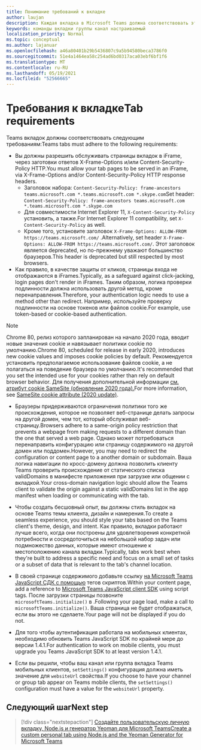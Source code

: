 ```yaml
---
title: Понимание требований к вкладке
author: laujan
description: Каждая вкладка в Microsoft Teams должна соответствовать этим требованиям.
keywords: команды вкладки группы канал настраиваемый
localization_priority: Normal
ms.topic: conceptual
ms.author: lajanuar
ms.openlocfilehash: a46a80401b29b5436807c9a5b94580beca3786f0
ms.sourcegitcommit: 51e4a1464ea58c254ad6bd0317aca03ebf6bf1f6
ms.translationtype: MT
ms.contentlocale: ru-RU
ms.lasthandoff: 05/19/2021
ms.locfileid: "52566665"
---
```

# <a name="tab-requirements"></a><span data-ttu-id="8e640-104">Требования к вкладке</span><span class="sxs-lookup"><span data-stu-id="8e640-104">Tab requirements</span></span>

<span data-ttu-id="8e640-105">Teams вкладок должны соответствовать следующим требованиям:</span><span class="sxs-lookup"><span data-stu-id="8e640-105">Teams tabs must adhere to the following requirements:</span></span>

* <span data-ttu-id="8e640-106">Вы должны разрешить обслуживать страницы вкладок в iFrame, через заготовки ответов X-Frame-Options и/или Content-Security-Policy HTTP.</span><span class="sxs-lookup"><span data-stu-id="8e640-106">You must allow your tab pages to be served in an iFrame, via X-Frame-Options and/or Content-Security-Policy HTTP response headers.</span></span>
  * <span data-ttu-id="8e640-107">Заголовок набора: `Content-Security-Policy: frame-ancestors teams.microsoft.com *.teams.microsoft.com *.skype.com`</span><span class="sxs-lookup"><span data-stu-id="8e640-107">Set header: `Content-Security-Policy: frame-ancestors teams.microsoft.com *.teams.microsoft.com *.skype.com`</span></span>
  * <span data-ttu-id="8e640-108">Для совместимости Internet Explorer 11, `X-Content-Security-Policy` установить, а также.</span><span class="sxs-lookup"><span data-stu-id="8e640-108">For Internet Explorer 11 compatibility, set `X-Content-Security-Policy` as well.</span></span>
  * <span data-ttu-id="8e640-109">Кроме того, установите заголовок `X-Frame-Options: ALLOW-FROM https://teams.microsoft.com/` .</span><span class="sxs-lookup"><span data-stu-id="8e640-109">Alternatively, set header `X-Frame-Options: ALLOW-FROM https://teams.microsoft.com/`.</span></span> <span data-ttu-id="8e640-110">Этот заголовок является deprecated, но по-прежнему уважают большинство браузеров.</span><span class="sxs-lookup"><span data-stu-id="8e640-110">This header is deprecated but still respected by most browsers.</span></span>
* <span data-ttu-id="8e640-111">Как правило, в качестве защиты от кликов, страницы входа не отображаются в iFrames.</span><span class="sxs-lookup"><span data-stu-id="8e640-111">Typically, as a safeguard against click-jacking, login pages don't render in iFrames.</span></span> <span data-ttu-id="8e640-112">Таким образом, логика проверки подлинности должна использовать другой метод, кроме перенаправления.</span><span class="sxs-lookup"><span data-stu-id="8e640-112">Therefore, your authentication logic needs to use a method other than redirect.</span></span> <span data-ttu-id="8e640-113">Например, используйте проверку подлинности на основе токенов или файлов cookie.</span><span class="sxs-lookup"><span data-stu-id="8e640-113">For example, use token-based or cookie-based authentication.</span></span>

> [!NOTE]
> <span data-ttu-id="8e640-114">Chrome 80, релиз которого запланирован на начало 2020 года, вводит новые значения cookie и навязывает политики cookie по умолчанию.</span><span class="sxs-lookup"><span data-stu-id="8e640-114">Chrome 80, scheduled for release in early 2020, introduces new cookie values and imposes cookie policies by default.</span></span> <span data-ttu-id="8e640-115">Рекомендуется установить предполагаемое использование файлов cookie, а не полагаться на поведение браузера по умолчанию.</span><span class="sxs-lookup"><span data-stu-id="8e640-115">It's recommended that you set the intended use for your cookies rather than rely on default browser behavior.</span></span> <span data-ttu-id="8e640-116">Для получения дополнительной информации [см. атрибут cookie SameSite (обновление 2020 года).](../../resources/samesite-cookie-update.md)</span><span class="sxs-lookup"><span data-stu-id="8e640-116">For more information, see [SameSite cookie attribute (2020 update)](../../resources/samesite-cookie-update.md).</span></span>

* <span data-ttu-id="8e640-117">Браузеры придерживаются ограничения политики того же происхождения, которое не позволяет веб-странице делать запросы на другой домен, чем тот, который обслуживал веб-страницу.</span><span class="sxs-lookup"><span data-stu-id="8e640-117">Browsers adhere to a same-origin policy restriction that prevents a webpage from making requests to a different domain than the one that served a web page.</span></span> <span data-ttu-id="8e640-118">Однако может потребоваться перенаправить конфигурацию или страницу содержимого на другой домен или поддомен.</span><span class="sxs-lookup"><span data-stu-id="8e640-118">However, you may need to redirect the configuration or content page to a another domain or subdomain.</span></span> <span data-ttu-id="8e640-119">Ваша логика навигации по кросс-домену должна позволить клиенту Teams проверить происхождение от статического списка validDomains в манифесте приложения при загрузке или общении с вкладкой.</span><span class="sxs-lookup"><span data-stu-id="8e640-119">Your cross-domain navigation logic should allow the Teams client to validate the origin against a static validDomains list in the app manifest when loading or communicating with the tab.</span></span>

* <span data-ttu-id="8e640-120">Чтобы создать бесшовный опыт, вы должны стиль вкладок на основе Teams темы клиента, дизайн и намерения.</span><span class="sxs-lookup"><span data-stu-id="8e640-120">To create a seamless experience, you should style your tabs based on the Teams client's theme, design, and intent.</span></span> <span data-ttu-id="8e640-121">Как правило, вкладки работают лучше всего, когда они построены для удовлетворения конкретной потребности и сосредоточиться на небольшой набор задач или подмножество данных, которые имеют отношение к местоположению канала вкладки.</span><span class="sxs-lookup"><span data-stu-id="8e640-121">Typically, tabs work best when they're built to address a specific need and focus on a small set of tasks or a subset of data that is relevant to the tab's channel location.</span></span>

* <span data-ttu-id="8e640-122">В своей странице содержимого добавьте ссылку [на Microsoft Teams JavaScript СДК с помощью](/javascript/api/overview/msteams-client) тегов скриптов.</span><span class="sxs-lookup"><span data-stu-id="8e640-122">Within your content page, add a reference to [Microsoft Teams JavaScript client SDK](/javascript/api/overview/msteams-client) using script tags.</span></span> <span data-ttu-id="8e640-123">После загрузки страницы позвоните `microsoftTeams.initialize()` в .</span><span class="sxs-lookup"><span data-stu-id="8e640-123">Following your page load, make a call to `microsoftTeams.initialize()`.</span></span> <span data-ttu-id="8e640-124">Ваша страница не будет отображаться, если вы этого не сделаете.</span><span class="sxs-lookup"><span data-stu-id="8e640-124">Your page will not be displayed if you do not.</span></span>

* <span data-ttu-id="8e640-125">Для того чтобы аутентификация работала на мобильных клиентах, необходимо обновить Teams JavaScript SDK по крайней мере до версии 1.4.1.</span><span class="sxs-lookup"><span data-stu-id="8e640-125">For authentication to work on mobile clients, you must upgrade you Teams JavaScript SDK to at least version 1.4.1.</span></span>

* <span data-ttu-id="8e640-126">Если вы решили, чтобы ваш канал или группа вкладка Teams мобильных клиентов, `setSettings()` конфигурация должна иметь значение для `websiteUrl` свойства.</span><span class="sxs-lookup"><span data-stu-id="8e640-126">If you choose to have your channel or group tab appear on Teams mobile clients, the `setSettings()` configuration must have a value for the `websiteUrl` property.</span></span>

## <a name="next-step"></a><span data-ttu-id="8e640-127">Следующий шаг</span><span class="sxs-lookup"><span data-stu-id="8e640-127">Next step</span></span>

> [!div class="nextstepaction"]
> [<span data-ttu-id="8e640-128">Создайте пользовательскую личную вкладку, Node.js и генератор Yeoman для Microsoft Teams</span><span class="sxs-lookup"><span data-stu-id="8e640-128">Create a custom personal tab using Node.js and the Yeoman Generator for Microsoft Teams</span></span>](~/tabs/quickstarts/create-personal-tab-node-yeoman.md)
